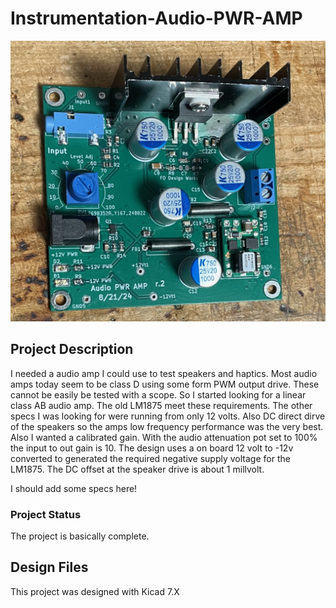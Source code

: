 # Instrumentation-Audio-PWR-AMP

![Robot_Front](https://github.com/jerryok826/Instrumentation-Audio-PWR-AMP/blob/main/Pictures/IMG_7556.jpeg)

## Project Description
I needed a audio amp I could use to test speakers and haptics. Most audio amps today seem to be class D using some form PWM output drive. These cannot be easily be tested with a scope. So I started looking for a linear class AB audio amp. The old LM1875 meet these requirements. The other specs I was looking for were running from only 12 volts. Also DC direct dirve of the speakers so the amps low frequency performance was the very best.  Also I wanted a calibrated gain. With the audio attenuation pot set to 100% the input to out gain is 10. The design uses a on board 12 volt to -12v converted to generated the required negative supply voltage for the LM1875. The DC offset at the speaker drive is about 1 millvolt. 

I should add some specs here!

### Project Status
The project is basically complete.

## Design Files
This project was designed with Kicad 7.X
